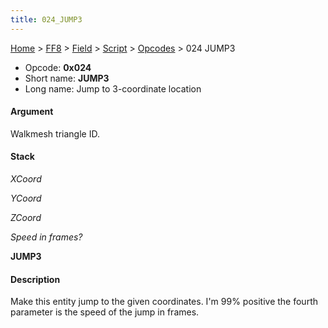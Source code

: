 ```yaml
---
title: 024_JUMP3
---
```


[Home](../../../../index.md) > [FF8](../../../../FF8.md) > [Field](../../../Field.md) > [Script](../../Script.md) > [Opcodes](../Opcodes.md) > 024 JUMP3

-   Opcode: **0x024**
-   Short name: **JUMP3**
-   Long name: Jump to 3-coordinate location

#### Argument

Walkmesh triangle ID.

#### Stack

  
*XCoord*

*YCoord*

*ZCoord*

*Speed in frames?*

**JUMP3**

#### Description

Make this entity jump to the given coordinates. I'm 99% positive the fourth parameter is the speed of the jump in frames.
